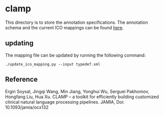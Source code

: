 # clamp
This directory is to store the annotation specifications. The annotation schema and the current ICO mappings can be found [here](ico_mappings.txt).

## updating
The mapping file can be updated by running the following command:

    ./update_ico_mapping.py --input typedef.xml

## Reference
Ergin Soysal, Jingqi Wang, Min Jiang, Yonghui Wu, Serguei Pakhomov, Hongfang Liu, Hua Xu. CLAMP – a toolkit for efficiently building customized clinical natural language processing pipelines. JAMIA, Doi: 10.1093/jamia/ocx132
